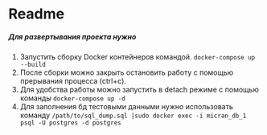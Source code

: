 # Readme 
##### Для развертывания проекта нужно    
1. Запустить сборку Docker контейнеров командой. 
```docker-compose up --build```
2. После сборки можно закрыть остановить работу 
с помощью прерывания процесса (ctrl+c).
3. Для удобства работы можно запустить в detach режиме с помощью команды
```docker-compose up -d```
4. Для заполнения бд тестовыми данными нужно использовать команду
```/path/to/sql_dump.sql |sudo docker exec -i micran_db_1 psql -U postgres -d postgres```
  